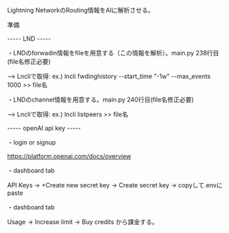 Lightning NetworkのRouting情報をAIに解析させる。


準備

----- LND -----

・LNDのforwadin情報をfileを用意する（この情報を解析）。main.py 238行目(file名修正必要)

 --> Lncliで取得: ex.) lncli fwdinghistory --start_time "-1w" --max_events 1000 >> file名

・LNDのchannel情報を用意する。main.py 240行目(file名修正必要)

 --> Lncliで取得: ex.) lncli listpeers >> file名


 

 

----- openAI api key -----

・login or signup

  https://platform.openai.com/docs/overview


・dashboard tab

  API Keys -> +Create new secret key -> Create secret key -> copyして.envにpaste


・dashboard tab

  Usage -> Increase limit -> Buy credits から課金する。
  
